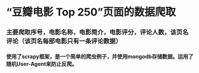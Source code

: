 # “豆瓣电影 Top 250”页面的数据爬取
 ### 主要爬取序号，电影名称，电影简介，电影评分，评论人数，该页名评论（该页名每部电影只有一条评论数据）
 
#### 使用了scrapy框架，是一个简单的爬虫例子，并使用mongodb存储数据。运用了随机User-Agent来防止反爬。
